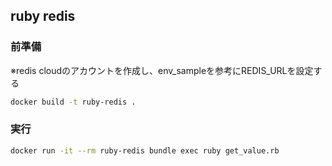 ## ruby redis
### 前準備
※redis cloudのアカウントを作成し、env_sampleを参考にREDIS_URLを設定する
```bash
docker build -t ruby-redis .
```

### 実行
```bash
docker run -it --rm ruby-redis bundle exec ruby get_value.rb
```
